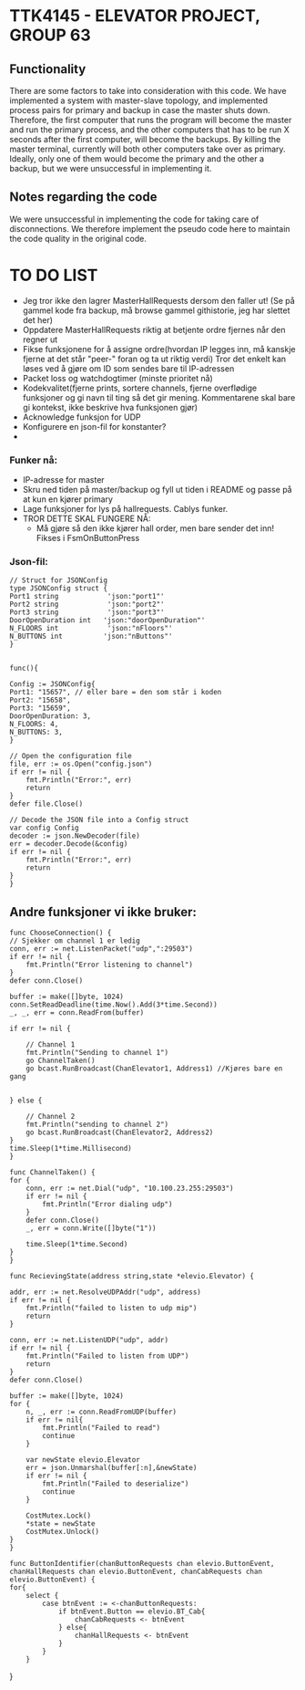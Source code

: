 # TTK4145 - ELEVATOR PROJECT, GROUP 63

## Functionality
There are some factors to take into consideration with this code. We have implemented a system with master-slave topology, and implemented process pairs for primary and backup in case the master shuts down. Therefore, the first computer that runs the program will become the master and run the primary process, and the other computers that has to be run X seconds after the first computer, will become the backups. By killing the master terminal, currently will both other computers take over as primary. Ideally, only one of them would become the primary and the other a backup, but we were unsuccessful in implementing it.


## Notes regarding the code
We were unsuccessful in implementing the code for taking care of disconnections. We therefore implement the pseudo code here to maintain the code quality in the original code.


# TO DO LIST
- Jeg tror ikke den lagrer MasterHallRequests dersom den faller ut! (Se på gammel kode fra backup, må browse gammel githistorie, jeg har slettet det her)
- Oppdatere MasterHallRequests riktig at betjente ordre fjernes når den regner ut
- Fikse funksjonene for å assigne ordre(hvordan IP legges inn, må kanskje fjerne at det står "peer-" foran og ta ut riktig verdi)
    Tror det enkelt kan løses ved å gjøre om ID som sendes bare til IP-adressen
- Packet loss og watchdogtimer (minste prioritet nå)
- Kodekvalitet(fjerne prints, sortere channels, fjerne overflødige funksjoner og gi navn til ting så det gir mening. Kommentarene skal bare gi kontekst, ikke beskrive hva funksjonen gjør)
- Acknowledge funksjon for UDP
- Konfigurere en json-fil for konstanter?
- 

### Funker nå:
- IP-adresse for master
- Skru ned tiden på master/backup og fyll ut tiden i README og passe på at kun en kjører primary
- Lage funksjoner for lys på hallrequests. Cablys funker.
- TROR DETTE SKAL FUNGERE NÅ:
  - Må gjøre så den ikke kjører hall order, men bare sender det inn! Fikses i FsmOnButtonPress

### Json-fil:
    // Struct for JSONConfig
    type JSONConfig struct {
    Port1 string            'json:"port1"'
    Port2 string            'json:"port2"'
    Port3 string            'json:"port3"'
    DoorOpenDuration int   'json:"doorOpenDuration"'
    N_FLOORS int            'json:"nFloors"'
    N_BUTTONS int          'json:"nButtons"'
    } 


    func(){

    Config := JSONConfig{
    Port1: "15657", // eller bare = den som står i koden
    Port2: "15658",
    Port3: "15659",
    DoorOpenDuration: 3,
    N_FLOORS: 4,
    N_BUTTONS: 3,
    }

    // Open the configuration file
    file, err := os.Open("config.json")
    if err != nil {
        fmt.Println("Error:", err)
        return
    }
    defer file.Close()

    // Decode the JSON file into a Config struct
    var config Config
    decoder := json.NewDecoder(file)
    err = decoder.Decode(&config)
    if err != nil {
        fmt.Println("Error:", err)
        return
    }
    }

## Andre funksjoner vi ikke bruker:

    func ChooseConnection() {
	// Sjekker om channel 1 er ledig
	conn, err := net.ListenPacket("udp",":29503")
	if err != nil {
		fmt.Println("Error listening to channel")
	}
	defer conn.Close()

	buffer := make([]byte, 1024)
	conn.SetReadDeadline(time.Now().Add(3*time.Second))
	_, _, err = conn.ReadFrom(buffer)

	if err != nil {

		// Channel 1
		fmt.Println("Sending to channel 1")
		go ChannelTaken()
		go bcast.RunBroadcast(ChanElevator1, Address1) //Kjøres bare en gang


	} else {

		// Channel 2
		fmt.Println("sending to channel 2")
		go bcast.RunBroadcast(ChanElevator2, Address2)
	}
	time.Sleep(1*time.Millisecond)
    }

    func ChannelTaken() {
	for {
		conn, err := net.Dial("udp", "10.100.23.255:29503")
		if err != nil {
			fmt.Println("Error dialing udp")
		}
		defer conn.Close()
		_, err = conn.Write([]byte("1"))

		time.Sleep(1*time.Second)
	}
    }

    func RecievingState(address string,state *elevio.Elevator) {

	addr, err := net.ResolveUDPAddr("udp", address)
	if err != nil {
		fmt.Println("failed to listen to udp mip")
		return
	}

	conn, err := net.ListenUDP("udp", addr)
	if err != nil {
		fmt.Println("Failed to listen from UDP")
		return
	}
	defer conn.Close()

	buffer := make([]byte, 1024)
	for {
		n, _, err := conn.ReadFromUDP(buffer)
		if err != nil{
			fmt.Println("Failed to read")
			continue
		}

		var newState elevio.Elevator
		err = json.Unmarshal(buffer[:n],&newState)
		if err != nil {
			fmt.Println("Failed to deserialize")
			continue
		}
		
		CostMutex.Lock()
		*state = newState
		CostMutex.Unlock()
	}
    }

	func ButtonIdentifier(chanButtonRequests chan elevio.ButtonEvent, chanHallRequests chan elevio.ButtonEvent, chanCabRequests chan elevio.ButtonEvent) {
	for{
		select {
			case btnEvent := <-chanButtonRequests:
				if btnEvent.Button == elevio.BT_Cab{
					chanCabRequests <- btnEvent
				} else{
					chanHallRequests <- btnEvent
				}
			}
		}
}


